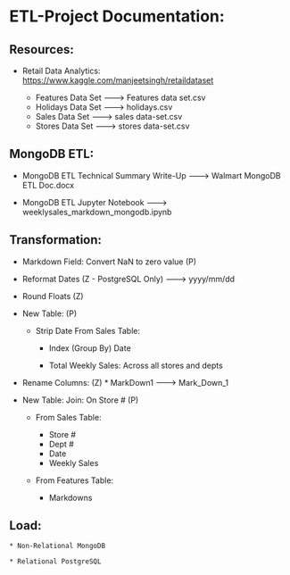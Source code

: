 # ETL-Project Documentation:

## Resources:
  
  * Retail Data Analytics: https://www.kaggle.com/manjeetsingh/retaildataset
       
       * Features Data Set ---> Features data set.csv
       * Holidays Data Set ---> holidays.csv
       * Sales Data Set ---> sales data-set.csv
       * Stores Data Set ---> stores data-set.csv
      
## MongoDB ETL:

  * MongoDB ETL Technical Summary Write-Up ---> Walmart MongoDB ETL Doc.docx
  
  * MongoDB ETL Jupyter Notebook ---> weeklysales_markdown_mongodb.ipynb
      
## Transformation:

  * Markdown Field: Convert NaN to zero value (P)

  * Reformat Dates (Z - PostgreSQL Only) ---> yyyy/mm/dd
  
  * Round Floats (Z)
  
  * New Table: (P)
	  * Strip Date From Sales Table:
		  * Index (Group By) Date
		  
		  * Total Weekly Sales: Across all stores and depts
      
  * Rename Columns: (Z)
		* MarkDown1 ---> Mark_Down_1
    
  * New Table: Join: On Store # (P)
	  * From Sales Table:
		  * Store #
		  * Dept #
		  * Date
		  * Weekly Sales
	
	  * From Features Table:
		  * Markdowns

## Load:

    * Non-Relational MongoDB
    
    * Relational PostgreSQL
